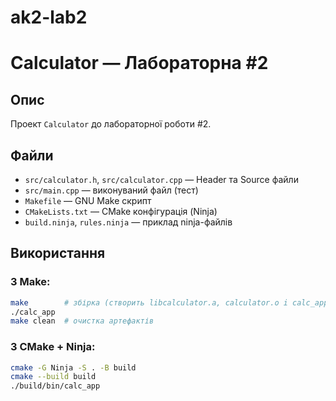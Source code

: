 # ak2-lab2
# Calculator — Лабораторна #2

## Опис
Проeкт `Calculator` до лабораторної роботи #2.

## Файли
- `src/calculator.h`, `src/calculator.cpp` — Header тa Source файли
- `src/main.cpp` — виконуваний файл (тест)
- `Makefile` — GNU Make скрипт
- `CMakeLists.txt` — CMake конфігурація (Ninja)
- `build.ninja`, `rules.ninja` — приклад ninja-файлів

## Використання

### З Make:
```bash
make        # збірка (створить libcalculator.a, calculator.o i calc_app)
./calc_app
make clean  # очистка артефактів
```

### З CMake + Ninja:
```bash
cmake -G Ninja -S . -B build
cmake --build build
./build/bin/calc_app
```

